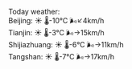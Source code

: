 Today weather:  
Beijing: ☀️ 🌡️-10°C 🌬️↙4km/h  
Tianjin: ☀️ 🌡️-3°C 🌬️→15km/h  
Shijiazhuang: ☀️ 🌡️-6°C 🌬️→11km/h  
Tangshan: ☀️ 🌡️-7°C 🌬️→17km/h  
